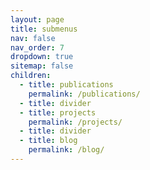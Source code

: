 ```yaml
---
layout: page
title: submenus
nav: false
nav_order: 7
dropdown: true
sitemap: false
children:
  - title: publications
    permalink: /publications/
  - title: divider
  - title: projects
    permalink: /projects/
  - title: divider
  - title: blog
    permalink: /blog/
---
```

